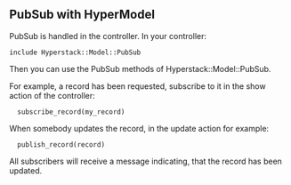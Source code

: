 ## PubSub with HyperModel

PubSub is handled in the controller. In your controller:
```
include Hyperstack::Model::PubSub
```

Then you can use the PubSub methods of Hyperstack::Model::PubSub.

For example, a record has been requested, subscribe to it in the show action of the controller:
```
  subscribe_record(my_record)
```

When somebody updates the record, in the update action for example:
```
  publish_record(record)
```

All subscribers will receive a message indicating, that the record has been updated.
